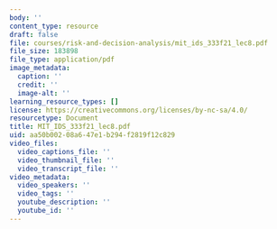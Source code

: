 ```yaml
---
body: ''
content_type: resource
draft: false
file: courses/risk-and-decision-analysis/mit_ids_333f21_lec8.pdf
file_size: 183898
file_type: application/pdf
image_metadata:
  caption: ''
  credit: ''
  image-alt: ''
learning_resource_types: []
license: https://creativecommons.org/licenses/by-nc-sa/4.0/
resourcetype: Document
title: MIT_IDS_333f21_lec8.pdf
uid: aa50b002-08a6-47e1-b294-f2819f12c829
video_files:
  video_captions_file: ''
  video_thumbnail_file: ''
  video_transcript_file: ''
video_metadata:
  video_speakers: ''
  video_tags: ''
  youtube_description: ''
  youtube_id: ''
---
```

